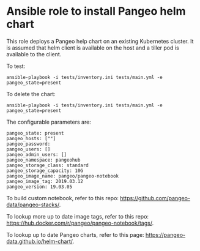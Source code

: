 # Ansible role to install Pangeo helm chart

This role deploys a Pangeo help chart on an existing Kubernetes cluster. It is
assumed that helm client is available on the host and a tiller pod is available
to the client.

To test:

    ansible-playbook -i tests/inventory.ini tests/main.yml -e pangeo_state=present

To delete the chart:

    ansible-playbook -i tests/inventory.ini tests/main.yml -e pangeo_state=present

The configurable parameters are:

    pangeo_state: present
    pangeo_hosts: [""]
    pangeo_password:
    pangeo_users: []
    pangeo_admin_users: []
    pangeo_namespace: pangeohub
    pangeo_storage_class: standard
    pangeo_storage_capacity: 10G
    pangeo_image_name: pangeo/pangeo-notebook
    pangeo_image_tag: 2019.03.12
    pangeo_version: 19.03.05

To build custom notebook, refer to this repo: https://github.com/pangeo-data/pangeo-stacks/.

To lookup more up to date image tags, refer to this repo: https://hub.docker.com/r/pangeo/pangeo-notebook/tags/.

To lookup up to date Pangeo charts, refer to this page: https://pangeo-data.github.io/helm-chart/.
